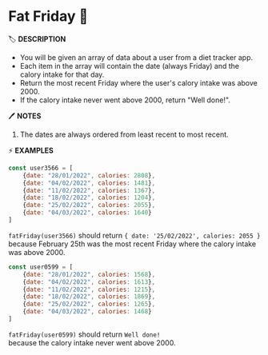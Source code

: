 # Fat Friday 🍕

🏷️ **DESCRIPTION**

- You will be given an array of data about a user from a diet tracker app.
- Each item in the array will contain the date (always Friday) and the calory intake for that day.
- Return the most recent Friday where the user's calory intake was above 2000.
- If the calory intake never went above 2000, return "Well done!".

🖊️ **NOTES**

1. The dates are always ordered from least recent to most recent.

⚡ **EXAMPLES**

```js
const user3566 = [
    {date: "28/01/2022", calories: 2808},
    {date: "04/02/2022", calories: 1481},
    {date: "11/02/2022", calories: 1367},
    {date: "18/02/2022", calories: 1204},
    {date: "25/02/2022", calories: 2055},
    {date: "04/03/2022", calories: 1640}
]
```

`fatFriday(user3566)` should return `{ date: '25/02/2022', calories: 2055 }` <br>
because February 25th was the most recent Friday where the calory intake was above 2000.

```js
const user0599 = [
    {date: "28/01/2022", calories: 1568},
    {date: "04/02/2022", calories: 1613},
    {date: "11/02/2022", calories: 1215},
    {date: "18/02/2022", calories: 1869},
    {date: "25/02/2022", calories: 1265},
    {date: "04/03/2022", calories: 1468}
]
```

`fatFriday(user0599)` should return `Well done!` <br>
because the calory intake never went above 2000.
